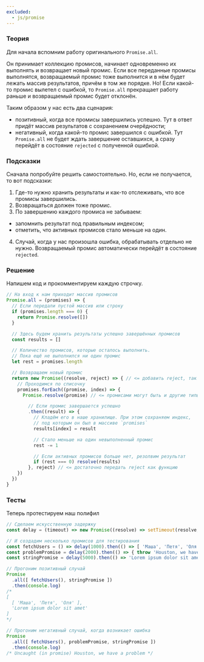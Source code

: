 ```yaml
---
excluded:
  - js/promise
---
```


### Теория

Для начала вспомним работу оригинального `Promise.all`.

Он принимает коллекцию промисов, начинает одновременно их выполнять и возвращает новый промис. Если все переданные промисы выполнятся, возвращаемый промис тоже выполнится и в нём будет лежать массив результатов, причём в том же порядке. Но! Если какой-то промис вылетел с ошибкой, то `Promise.all` прекращает работу раньше и возвращаемый промис будет отклонён.

Таким образом у нас есть два сценария:

- позитивный, когда все промисы завершились успешно. Тут в ответ придёт массив результатов с сохранением очерёдности;
- негативный, когда какой-то промис завершился с ошибкой. Тут `Promise.all` не будет ждать завершение оставшихся, а сразу перейдёт в состояние `rejected` с полученной ошибкой.

### Подсказки

Сначала попробуйте решить самостоятельно. Но, если не получается, то вот подсказки:

1. Где-то нужно хранить результаты и как-то отслеживать, что все промисы завершились.
2. Возвращаться должен тоже промис.
3. По завершению каждого промиса не забываем:
  - запомнить результат под правильным индексом;
  - отметить, что активных промисов стало меньше на один.
4. Случай, когда у нас произошла ошибка, обрабатывать отдельно не нужно. Возвращаемый промис автоматически перейдёт в состояние `rejected`.

### Решение

Напишем код и прокомментируем каждую строчку.

```jsx
// На вход к нам приходит массив промисов
Promise.all = (promises) => {
  // Если передали пустой массив или строку
  if (promises.length === 0) {
    return Promise.resolve([])
  }

  // Здесь будем хранить результаты успешно завершённых промисов
  const results = []

  // Количество промисов, которые осталось выполнить.
  // Пока ещё не выполнился ни один промис
  let rest = promises.length

  // Возвращаем новый промис
  return new Promise((resolve, reject) => { // <= добавить reject, так он должен обрабатывать ошибки
    // Проходимся по списочку
    promises.forEach((promise, index) => {
      Promise.resolve(promise) // <= промисами могут быть и другие типы данных

        // Если промис завершается успешно
        .then((result) => {
          // Кладём его в наше хранилище. При этом сохраняем индекс,
          // под которым он был в массиве `promises`
          results[index] = result

          // Стало меньше на один невыполненный промис
          rest -= 1

          // Если активных промисов больше нет, резолвим результат
          if (rest === 0) resolve(results)
        }, reject) // <= достаточно передать reject как функцию
    })
  })
}
```

### Тесты

Теперь протестируем наш полифил

```jsx
// Сделаем искусственную задержку
const delay = (timeout) => new Promise((resolve) => setTimeout(resolve, timeout))

// И создадим несколько промисов для тестирования
const fetchUsers = () => delay(1000).then(() => [ 'Маша', 'Петя', 'Оля' ])
const problemPromise = delay(2000).then(() => { throw 'Houston, we have a problem' })
const stringPromise = delay(5000).then(() => 'Lorem ipsum dolor sit amet')

// Прогоним позитивный случай
Promise
  .all([ fetchUsers(), stringPromise ])
  .then(console.log)
/*
[
  [ 'Маша', 'Петя', 'Оля' ],
  'Lorem ipsum dolor sit amet'
]
*/

// Прогоним негативный случай, когда возникает ошибка
Promise
  .all([ fetchUsers(), problemPromise, stringPromise ])
  .then(console.log)
/* Uncaught (in promise) Houston, we have a problem */
```
